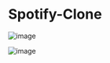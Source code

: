 # Spotify-Clone



![image](https://user-images.githubusercontent.com/78405778/230350249-c7ef2e7d-35d1-44b4-90ed-e387d26feaa0.png)



![image](https://user-images.githubusercontent.com/78405778/230350433-84cae06b-4e8f-4f71-a99a-b01a8d691180.png)
